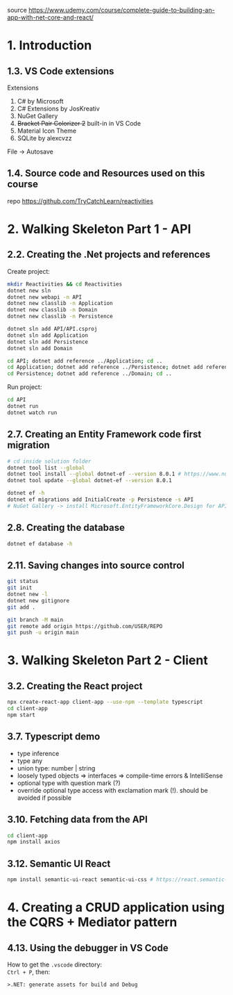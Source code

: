 source https://www.udemy.com/course/complete-guide-to-building-an-app-with-net-core-and-react/

# 1. Introduction

## 1.3. VS Code extensions
Extensions
1. C# by Microsoft
2. C# Extensions by JosKreativ
3. NuGet Gallery
4. ~~Bracket Pair Colorizer 2~~ built-in in VS Code
5. Material Icon Theme
6. SQLite by alexcvzz

File -> Autosave

## 1.4. Source code and Resources used on this course
repo https://github.com/TryCatchLearn/reactivities


# 2. Walking Skeleton Part 1 - API

## 2.2. Creating the .Net projects and references

Create project:
```bash
mkdir Reactivities && cd Reactivities
dotnet new sln
dotnet new webapi -n API
dotnet new classlib -n Application
dotnet new classlib -n Domain
dotnet new classlib -n Persistence

dotnet sln add API/API.csproj
dotnet sln add Application
dotnet sln add Persistence
dotnet sln add Domain

cd API; dotnet add reference ../Application; cd ..
cd Application; dotnet add reference ../Persistence; dotnet add reference ../Domain; cd ..
cd Persistence; dotnet add reference ../Domain; cd ..
```

Run project:
```bash
cd API
dotnet run
dotnet watch run
```

## 2.7. Creating an Entity Framework code first migration
```bash
# cd inside solution folder
dotnet tool list --global
dotnet tool install --global dotnet-ef --version 8.0.1 # https://www.nuget.org/packages/dotnet-ef
dotnet tool update --global dotnet-ef --version 8.0.1

dotnet ef -h
dotnet ef migrations add InitialCreate -p Persistence -s API
# NuGet Gallery -> install Microsoft.EntityFrameworkCore.Design for API.csproj
```

## 2.8. Creating the database
```bash
dotnet ef database -h
```

## 2.11. Saving changes into source control
```bash
git status
git init
dotnet new -l
dotnet new gitignore
git add .

git branch -M main
git remote add origin https://github.com/USER/REPO
git push -u origin main
```

# 3. Walking Skeleton Part 2 - Client

## 3.2. Creating the React project
```bash
npx create-react-app client-app --use-npm --template typescript
cd client-app
npm start
```

## 3.7. Typescript demo
* type inference
* type any
* union type: number | string
* loosely typed objects => interfaces => compile-time errors & IntelliSense
* optional type with question mark (?)
* override optional type access with exclamation mark (!). should be avoided if possible

## 3.10. Fetching data from the API
```bash
cd client-app
npm install axios
```

## 3.12. Semantic UI React
```bash
npm install semantic-ui-react semantic-ui-css # https://react.semantic-ui.com/
```

# 4. Creating a CRUD application using the CQRS + Mediator pattern

## 4.13. Using the debugger in VS Code

How to get the `.vscode` directory:  
`Ctrl + P`, then:
```
>.NET: generate assets for build and Debug
```
